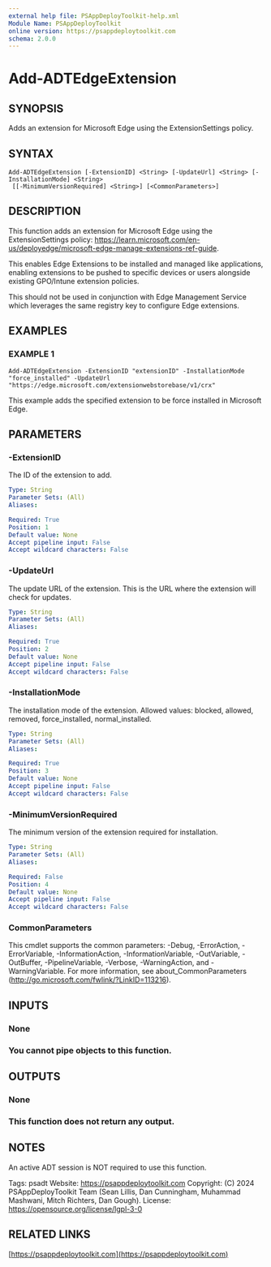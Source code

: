 ```yaml
---
external help file: PSAppDeployToolkit-help.xml
Module Name: PSAppDeployToolkit
online version: https://psappdeploytoolkit.com
schema: 2.0.0
---
```


# Add-ADTEdgeExtension

## SYNOPSIS
Adds an extension for Microsoft Edge using the ExtensionSettings policy.

## SYNTAX

```
Add-ADTEdgeExtension [-ExtensionID] <String> [-UpdateUrl] <String> [-InstallationMode] <String>
 [[-MinimumVersionRequired] <String>] [<CommonParameters>]
```

## DESCRIPTION
This function adds an extension for Microsoft Edge using the ExtensionSettings policy: https://learn.microsoft.com/en-us/deployedge/microsoft-edge-manage-extensions-ref-guide.

This enables Edge Extensions to be installed and managed like applications, enabling extensions to be pushed to specific devices or users alongside existing GPO/Intune extension policies.

This should not be used in conjunction with Edge Management Service which leverages the same registry key to configure Edge extensions.

## EXAMPLES

### EXAMPLE 1
```
Add-ADTEdgeExtension -ExtensionID "extensionID" -InstallationMode "force_installed" -UpdateUrl "https://edge.microsoft.com/extensionwebstorebase/v1/crx"
```

This example adds the specified extension to be force installed in Microsoft Edge.

## PARAMETERS

### -ExtensionID
The ID of the extension to add.

```yaml
Type: String
Parameter Sets: (All)
Aliases:

Required: True
Position: 1
Default value: None
Accept pipeline input: False
Accept wildcard characters: False
```

### -UpdateUrl
The update URL of the extension.
This is the URL where the extension will check for updates.

```yaml
Type: String
Parameter Sets: (All)
Aliases:

Required: True
Position: 2
Default value: None
Accept pipeline input: False
Accept wildcard characters: False
```

### -InstallationMode
The installation mode of the extension.
Allowed values: blocked, allowed, removed, force_installed, normal_installed.

```yaml
Type: String
Parameter Sets: (All)
Aliases:

Required: True
Position: 3
Default value: None
Accept pipeline input: False
Accept wildcard characters: False
```

### -MinimumVersionRequired
The minimum version of the extension required for installation.

```yaml
Type: String
Parameter Sets: (All)
Aliases:

Required: False
Position: 4
Default value: None
Accept pipeline input: False
Accept wildcard characters: False
```

### CommonParameters
This cmdlet supports the common parameters: -Debug, -ErrorAction, -ErrorVariable, -InformationAction, -InformationVariable, -OutVariable, -OutBuffer, -PipelineVariable, -Verbose, -WarningAction, and -WarningVariable.
For more information, see about_CommonParameters (http://go.microsoft.com/fwlink/?LinkID=113216).

## INPUTS

### None
### You cannot pipe objects to this function.
## OUTPUTS

### None
### This function does not return any output.
## NOTES
An active ADT session is NOT required to use this function.

Tags: psadt
Website: https://psappdeploytoolkit.com
Copyright: (C) 2024 PSAppDeployToolkit Team (Sean Lillis, Dan Cunningham, Muhammad Mashwani, Mitch Richters, Dan Gough).
License: https://opensource.org/license/lgpl-3-0

## RELATED LINKS

[https://psappdeploytoolkit.com](https://psappdeploytoolkit.com)
